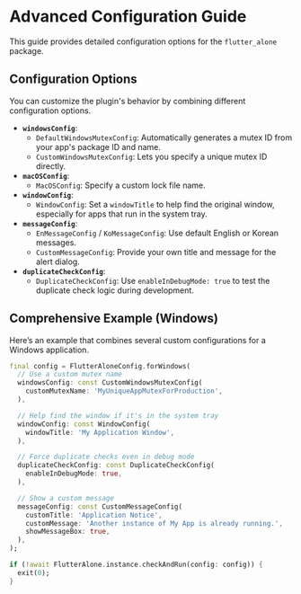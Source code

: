 # Advanced Configuration Guide

This guide provides detailed configuration options for the `flutter_alone` package.

## Configuration Options

You can customize the plugin's behavior by combining different configuration options.

- **`windowsConfig`**:
  - `DefaultWindowsMutexConfig`: Automatically generates a mutex ID from your app's package ID and name.
  - `CustomWindowsMutexConfig`: Lets you specify a unique mutex ID directly.
- **`macOSConfig`**:
  - `MacOSConfig`: Specify a custom lock file name.
- **`windowConfig`**:
  - `WindowConfig`: Set a `windowTitle` to help find the original window, especially for apps that run in the system tray.
- **`messageConfig`**:
  - `EnMessageConfig` / `KoMessageConfig`: Use default English or Korean messages.
  - `CustomMessageConfig`: Provide your own title and message for the alert dialog.
- **`duplicateCheckConfig`**:
  - `DuplicateCheckConfig`: Use `enableInDebugMode: true` to test the duplicate check logic during development.

## Comprehensive Example (Windows)

Here’s an example that combines several custom configurations for a Windows application.

```dart
final config = FlutterAloneConfig.forWindows(
  // Use a custom mutex name
  windowsConfig: const CustomWindowsMutexConfig(
    customMutexName: 'MyUniqueAppMutexForProduction',
  ),

  // Help find the window if it's in the system tray
  windowConfig: const WindowConfig(
    windowTitle: 'My Application Window',
  ),

  // Force duplicate checks even in debug mode
  duplicateCheckConfig: const DuplicateCheckConfig(
    enableInDebugMode: true,
  ),

  // Show a custom message
  messageConfig: const CustomMessageConfig(
    customTitle: 'Application Notice',
    customMessage: 'Another instance of My App is already running.',
    showMessageBox: true,
  ),
);

if (!await FlutterAlone.instance.checkAndRun(config: config)) {
  exit(0);
}
```
